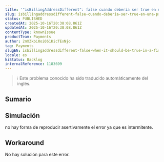 ```yaml
---
title: '"isBillingAddressDifferent": false cuando debería ser true en una primera compra como punto de recogida.'
slug: isbillingaddressdifferent-false-cuando-deberia-ser-true-en-una-primera-compra-como-punto-de-recogida
status: PUBLISHED
createdAt: 2025-10-16T20:38:08.861Z
updatedAt: 2025-10-16T20:38:08.861Z
contentType: knownIssue
productTeam: Payments
author: 2mXZkbi0oi061KicTExNjo
tag: Payments
slugEN: isbillingaddressdifferent-false-when-it-should-be-true-in-a-first-buy-as-pickup-point
locale: es
kiStatus: Backlog
internalReference: 1183699
---
```


>ℹ️ Este problema conocido ha sido traducido automáticamente del inglés.

## Sumario

## Simulación


no hay forma de reproducir asertivamente el error ya que es intermitente.

## Workaround


No hay solución para este error.



